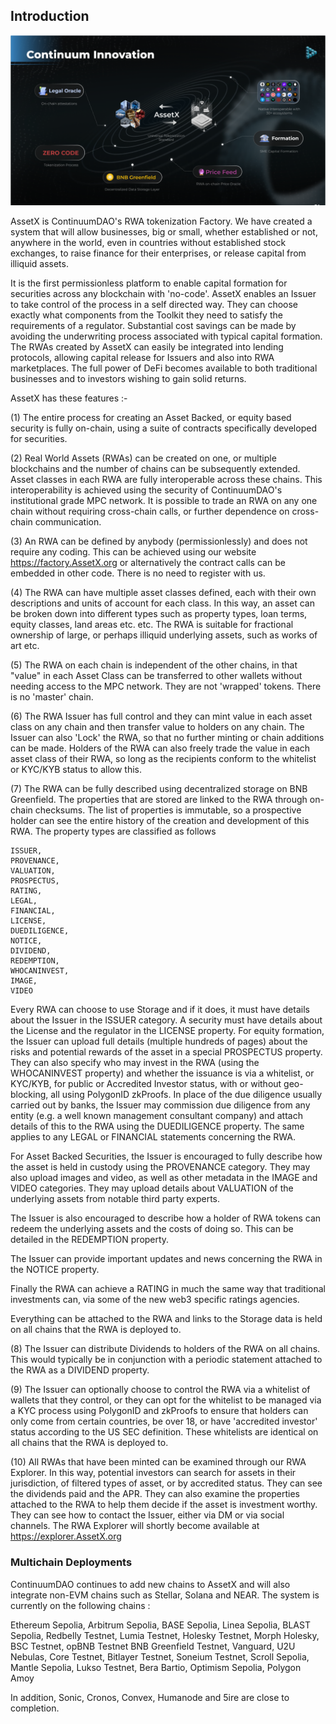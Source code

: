 ## Introduction

<img src="/_media/AssetxOverview.png"  alt=""/>

AssetX is ContinuumDAO's RWA tokenization Factory. We have created a system that will allow businesses, big or small, whether established or not, anywhere in the world, even in countries without established stock exchanges, to raise finance for their enterprises, or release capital from illiquid assets.

It is the first permissionless platform to enable capital formation for securities across any blockchain with 'no-code'. AssetX enables an Issuer to take control of the process in a self directed way. They can choose exactly what components from the Toolkit they need to satisfy the requirements of a regulator. Substantial cost savings can be made by avoiding the underwriting process associated with typical capital formation. The RWAs created by AssetX can easily be integrated into lending protocols, allowing capital release for Issuers and also into RWA marketplaces. The full power of DeFi becomes available to both traditional businesses and to investors wishing to gain solid returns.

AssetX has these features :-

(1) The entire process for creating an Asset Backed, or equity based security is fully on-chain, using a suite of contracts specifically developed for securities.

(2) Real World Assets (RWAs) can be created on one, or multiple blockchains and the number of chains can be subsequently extended. Asset classes in each RWA are fully interoperable across these chains. This interoperability is achieved using the security of ContinuumDAO's institutional grade MPC network. It is possible to trade an RWA on any one chain without requiring cross-chain calls, or further dependence on cross-chain communication.

(3) An RWA can be defined by anybody (permissionlessly) and does not require any coding. This can be achieved using our website https://factory.AssetX.org or alternatively the contract calls can be embedded in other code. There is no need to register with us.

(4) The RWA can have multiple asset classes defined, each with their own descriptions and units of account for each class. In this way, an asset can be broken down into different types such as property types, loan terms, equity classes, land areas etc. etc. The RWA is suitable for fractional ownership of large, or perhaps illiquid underlying assets, such as works of art etc.

(5) The RWA on each chain is independent of the other chains, in that "value" in each Asset Class can be transferred to other wallets without needing access to the MPC network. They are not 'wrapped' tokens. There is no 'master' chain.

(6) The RWA Issuer has full control and they can mint value in each asset class on any chain and then transfer value to holders on any chain. The Issuer can also 'Lock' the RWA, so that no further minting or chain additions can be made. Holders of the RWA can also freely trade the value in each asset class of their RWA, so long as the recipients conform to the whitelist or KYC/KYB status to allow this.

(7) The RWA can be fully described using decentralized storage on BNB Greenfield. The properties that are stored are linked to the RWA through on-chain checksums. The list of properties is immutable, so a prospective holder can see the entire history of the creation and development of this RWA. The property types are classified as follows 

	ISSUER,
    PROVENANCE,
    VALUATION,
    PROSPECTUS,
    RATING,
    LEGAL,
    FINANCIAL,
    LICENSE,
    DUEDILIGENCE,
    NOTICE,
    DIVIDEND,
    REDEMPTION,
    WHOCANINVEST,
    IMAGE,
    VIDEO

Every RWA can choose to use Storage and if it does, it must have details about the Issuer in the ISSUER category. A security must have details about the License and the regulator in the LICENSE property. For equity formation, the Issuer can upload full details (multiple hundreds of pages) about the risks and potential rewards of the asset in a special PROSPECTUS property. They can also specify who may invest in the RWA (using the WHOCANINVEST property) and whether the issuance is via a whitelist, or KYC/KYB, for public or Accredited Investor status, with or without geo-blocking, all using PolygonID zkProofs. In place of the due diligence usually carried out by banks, the Issuer may commission due diligence from any entity (e.g. a well known management consultant company) and attach details of this to the RWA using the DUEDILIGENCE property. The same applies to any LEGAL or FINANCIAL statements concerning the RWA. 

For Asset Backed Securities, the Issuer is encouraged to fully describe how the asset is held in custody using the PROVENANCE category. They may also upload images and video, as well as other metadata in the IMAGE and VIDEO categories. They may upload details about VALUATION of the underlying assets from notable third party experts.

The Issuer is also encouraged to describe how a holder of RWA tokens can redeem the underlying assets and the costs of doing so. This can be detailed in the REDEMPTION property.

The Issuer can provide important updates and news concerning the RWA in the NOTICE property.

Finally the RWA can achieve a RATING in much the same way that traditional investments can, via some of the new web3 specific ratings agencies.

Everything can be attached to the RWA and links to the Storage data is held on all chains that the RWA is deployed to.


(8) The Issuer can distribute Dividends to holders of the RWA on all chains. This would typically be in conjunction with a periodic statement attached to the RWA as a DIVIDEND property.

(9) The Issuer can optionally choose to control the RWA via a whitelist of wallets that they control, or they can opt for the whitelist to be managed via a KYC process using PolygonID and zkProofs to ensure that holders can only come from certain countries, be over 18, or have 'accredited investor' status according to the US SEC definition. These whitelists are identical on all chains that the RWA is deployed to.

(10) All RWAs that have been minted can be examined through our RWA Explorer. In this way, potential investors can search for assets in their jurisdiction, of filtered types of asset, or by accredited status. They can see the dividends paid and the APR. They can also examine the properties attached to the RWA to help them decide if the asset is investment worthy. They can see how to contact the Issuer, either via DM or via social channels. The RWA Explorer will shortly become available at https://explorer.AssetX.org


### Multichain Deployments

ContinuumDAO continues to add new chains to AssetX and will also integrate non-EVM chains such as Stellar, Solana and NEAR. The system is currently on the following chains :

Ethereum Sepolia,
Arbitrum Sepolia,
BASE Sepolia,
Linea Sepolia,
BLAST Sepolia,
Redbelly Testnet,
Lumia Testnet,
Holesky Testnet,
Morph Holesky,
BSC Testnet,
opBNB Testnet
BNB Greenfield Testnet,
Vanguard,
U2U Nebulas,
Core Testnet,
Bitlayer Testnet,
Soneium Testnet,
Scroll Sepolia,
Mantle Sepolia,
Lukso Testnet,
Bera Bartio,
Optimism Sepolia,
Polygon Amoy

In addition, Sonic, Cronos, Convex, Humanode and 5ire are close to completion.